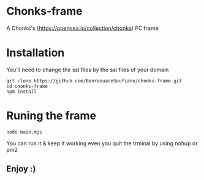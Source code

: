 # Chonks-frame
A Chonks's (https://opensea.io/collection/chonks) FC frame

# Installation
You'll need to change the ssl files by the ssl files of your domain

```
git clone https://github.com/BenraouaneSoufiane/chonks-frame.git
cd chonks-frame
npm install
```    

# Runing the frame
```
node main.mjs
```
You can run it & keep it working even you quit the trminal by using nohup or pm2

## Enjoy :)